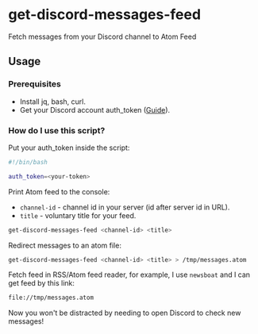 # get-discord-messages-feed

Fetch messages from your Discord channel to Atom Feed

## Usage

### Prerequisites

- Install jq, bash, curl.
- Get your Discord account auth_token ([Guide](https://gist.github.com/MarvNC/e601f3603df22f36ebd3102c501116c6)).

### How do I use this script?

Put your auth_token inside the script:

```bash
#!/bin/bash

auth_token=<your-token>
```

Print Atom feed to the console:
- `channel-id` - channel id in your server (id after server id in URL).
- `title` - voluntary title for your feed.

```bash
get-discord-messages-feed <channel-id> <title>
```

Redirect messages to an atom file:

```bash
get-discord-messages-feed <channel-id> <title> > /tmp/messages.atom
```

Fetch feed in RSS/Atom feed reader, for example, I use `newsboat` and I can get feed by this link:

```bash
file://tmp/messages.atom
```

Now you won't be distracted by needing to open Discord to check new messages!
